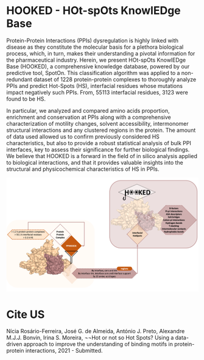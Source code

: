 # HOOKED - HOt-spOts KnowlEDge Base

Protein-Protein Interactions (PPIs) dysregulation is highly linked with disease as they constitute the molecular basis for a plethora biological process, which, in turn, makes their understanding a pivotal information for the pharmaceutical industry. Herein, we present HOt-spOts KnowlEDge Base (HOOKED), a comprehensive knowledge database, powered by our predictive tool, SpotOn. This classification algorithm was applied to a non-redundant dataset of 1228 protein-protein complexes to thoroughly analyze PPIs and predict Hot-Spots (HS), interfacial residues whose mutations impact negatively such PPIs. From, 55113 interfacial residues, 3123 were found to be HS. 


In particular, we analyzed and compared amino acids proportion, enrichment and conservation at PPIs along with a comprehensive characterization of motility changes, solvent accessibility, intermonomer structural interactions and any clustered regions in the protein. The amount of data used allowed us to confirm previously considered HS characteristics, but also to provide a robust statistical analysis of bulk PPI interfaces, key to assess their significance for further biological findings. We believe that HOOKED is a forward in the field of in silico analysis applied to biological interactions, and that it provides valuable insights into the structural and physicochemical characteristics of HS in PPIs. 

![image](HOOKED_graph_abstract.png)


# Cite US

Nícia Rosário-Ferreira, José G. de Almeida, António J. Preto, Alexandre M.J.J. Bonvin, Irina S. Moreira, ¬¬Hot or not so Hot Spots? Using a data-driven approach to improve the understanding of binding motifs in protein-protein interactions, 2021 - Submitted.


 
